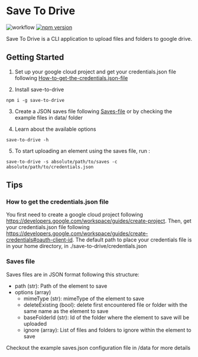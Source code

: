 # Save To Drive

![workflow](https://github.com/Mozenn/save-to-drive/actions/workflows/publish.yml/badge.svg)
[![npm version](https://badge.fury.io/js/save-to-drive.svg)](https://badge.fury.io/js/save-to-drive)

Save To Drive is a CLI application to upload files and folders to google drive.

## Getting Started

1. Set up your google cloud project and get your credentials.json file following [How-to-get-the-credentials.json-file](#How-to-get-the-credentials.json-file)

2. Install save-to-drive

```console
npm i -g save-to-drive
```

3. Create a JSON saves file following [Saves-file](#Saves-file) or by checking the example files in data/ folder

4. Learn about the available options

```console
save-to-drive -h
```

5. To start uploading an element using the saves file, run :

```console
save-to-drive -s absolute/path/to/saves -c absolute/path/to/credentials.json
```

## Tips

### How to get the credentials.json file

You first need to create a google cloud project following https://developers.google.com/workspace/guides/create-project.
Then, get your credentials.json file following https://developers.google.com/workspace/guides/create-credentials#oauth-client-id.
The default path to place your credentials file is in your home directory, in ./save-to-drive/credentials.json

### Saves file

Saves files are in JSON format following this structure:

- path (str): Path of the element to save
- options (array)
  - mimeType (str): mimeType of the element to save
  - deleteExisting (bool): delete first encountered file or folder with the same name as the element to save
  - baseFolderId (str): Id of the folder where the element to save will be uploaded
  - ignore (array): List of files and folders to ignore within the element to save

Checkout the example saves.json configuration file in /data for more details
